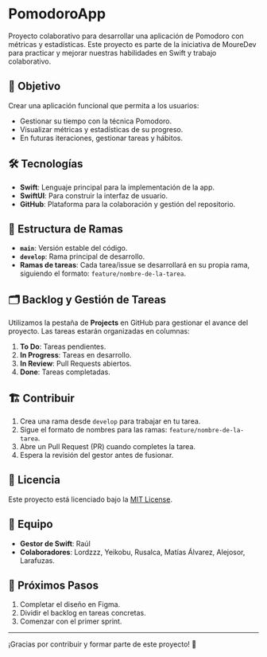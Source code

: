 # PomodoroApp

Proyecto colaborativo para desarrollar una aplicación de Pomodoro con métricas y estadísticas. Este proyecto es parte de la iniciativa de MoureDev para practicar y mejorar nuestras habilidades en Swift y trabajo colaborativo.

## 🚀 Objetivo
Crear una aplicación funcional que permita a los usuarios:
- Gestionar su tiempo con la técnica Pomodoro.
- Visualizar métricas y estadísticas de su progreso.
- En futuras iteraciones, gestionar tareas y hábitos.

## 🛠️ Tecnologías
- **Swift**: Lenguaje principal para la implementación de la app.
- **SwiftUI**: Para construir la interfaz de usuario.
- **GitHub**: Plataforma para la colaboración y gestión del repositorio.

## 📂 Estructura de Ramas
- **`main`**: Versión estable del código.
- **`develop`**: Rama principal de desarrollo.
- **Ramas de tareas**: Cada tarea/issue se desarrollará en su propia rama, siguiendo el formato: `feature/nombre-de-la-tarea`.

## 🗂️ Backlog y Gestión de Tareas
Utilizamos la pestaña de **Projects** en GitHub para gestionar el avance del proyecto. Las tareas estarán organizadas en columnas:
1. **To Do**: Tareas pendientes.
2. **In Progress**: Tareas en desarrollo.
3. **In Review**: Pull Requests abiertos.
4. **Done**: Tareas completadas.

## 🏗️ Contribuir
1. Crea una rama desde `develop` para trabajar en tu tarea.
2. Sigue el formato de nombres para las ramas: `feature/nombre-de-la-tarea`.
3. Abre un Pull Request (PR) cuando completes la tarea.
4. Espera la revisión del gestor antes de fusionar.

## 📜 Licencia
Este proyecto está licenciado bajo la [MIT License](LICENSE).

## 👥 Equipo
- **Gestor de Swift**: Raúl  
- **Colaboradores**: Lordzzz, Yeikobu, Rusalca, Matías Álvarez, Alejosor, Larafuzas.

## 🎯 Próximos Pasos
1. Completar el diseño en Figma.
2. Dividir el backlog en tareas concretas.
3. Comenzar con el primer sprint.

---

¡Gracias por contribuir y formar parte de este proyecto! 💪
